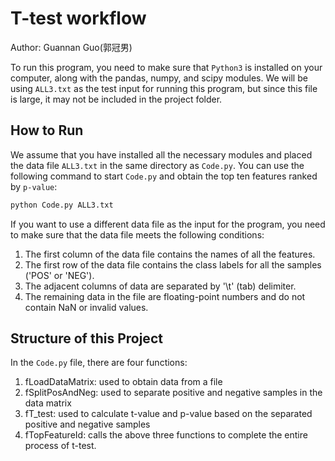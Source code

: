 # T-test workflow

Author: Guannan Guo(郭冠男)

To run this program, you need to make sure that `Python3` is installed on your computer, along with the pandas, numpy, and scipy modules. We will be using `ALL3.txt` as the test input for running this program, but since this file is large, it may not be included in the project folder.

## How to Run

We assume that you have installed all the necessary modules and placed the data file `ALL3.txt` in the same directory as `Code.py`. You can use the following command to start `Code.py` and obtain the top ten features ranked by `p-value`:

```bash
python Code.py ALL3.txt
```

If you want to use a different data file as the input for the program, you need to make sure that the data file meets the following conditions:
1. The first column of the data file contains the names of all the features.
2. The first row of the data file contains the class labels for all the samples ('POS' or 'NEG').
3. The adjacent columns of data are separated by '\t' (tab) delimiter.
4. The remaining data in the file are floating-point numbers and do not contain NaN or invalid values.

## Structure of this Project

In the `Code.py` file, there are four functions:
1. fLoadDataMatrix: used to obtain data from a file
2. fSplitPosAndNeg: used to separate positive and negative samples in the data matrix
3. fT_test: used to calculate t-value and p-value based on the separated positive and negative samples
4. fTopFeatureId: calls the above three functions to complete the entire process of t-test.
